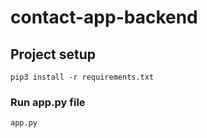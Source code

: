 # contact-app-backend
 
## Project setup
```
pip3 install -r requirements.txt
```
### Run app.py file
```
app.py
```
